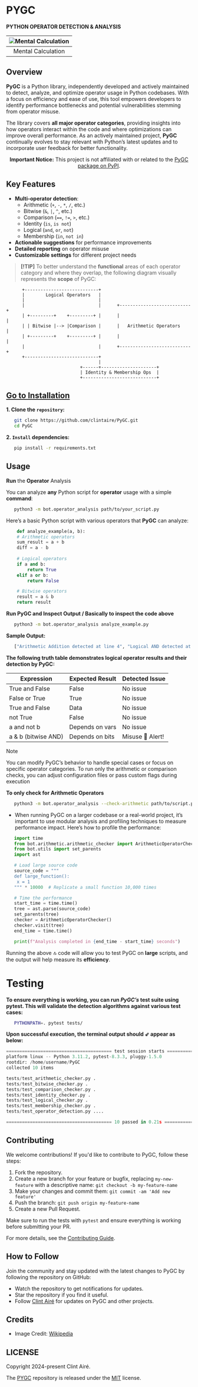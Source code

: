 # PYGC
**PYTHON OPERATOR DETECTION & ANALYSIS**

| ![Mental Calculation](https://upload.wikimedia.org/wikipedia/commons/thumb/9/9c/Mental_calculation_at_primary_school.jpg/320px-Mental_calculation_at_primary_school.jpg) |
|:--:|
| Mental Calculation |

## Overview
**PyGC** is a Python library, independently developed and actively maintained to detect, analyze, and optimize operator usage in Python codebases. With a focus on efficiency and ease of use, this tool empowers developers to identify performance bottlenecks and potential vulnerabilities stemming from operator misuse.

The library covers __all major operator categories__, providing insights into how operators interact within the code and where optimizations can improve overall performance. As an actively maintained project, __PyGC__ continually evolves to stay relevant with Python’s latest updates and to incorporate user feedback for better functionality.

<p align="center">
  <strong>Important Notice:</strong> This project is not affiliated with or related to the <a href="https://pypi.org/project/pygc/">PyGC package on PyPI</a>.
</p>

## Key Features
- **Multi-operator detection**:
  - Arithmetic (`+`, `-`, `*`, `/`, etc.)
  - Bitwise (`&`, `|`, `^`, etc.)
  - Comparison (`==`, `!=`, `>`, etc.)
  - Identity (`is`, `is not`)
  - Logical (`and`, `or`, `not`)
  - Membership (`in`, `not in`)
- **Actionable suggestions** for performance improvements
- **Detailed reporting** on operator misuse
- **Customizable settings** for different project needs

> **[!TIP]**
> To better understand the __functional__ areas of each operator category and where they overlap, the following  diagram visually represents the __scope__ of PyGC:

```plaintext
      +----------------------------+
      |        Logical Operators   |
      |                            |
      |                            |      +---------------------------+
      | +---------+    +---------+ |      |                           |
      | | Bitwise |--> |Comparison |      |   Arithmetic Operators    |
      | +---------+    +---------+ |      |                           |
      |                            |      +---------------------------+
      +----------------------------+  
                                   |
                            +------+---------------------+
                            | Identity & Membership Ops  |
                            +----------------------------+
```
## [Go to Installation](#installation)

**1. Clone the `repository`:**
```bash
   git clone https://github.com/clintaire/PyGC.git
   cd PyGC
```
**2. `Install` dependencies:**
```bash
   pip install -r requirements.txt
```

## Usage

__Run__ the __Operator__ Analysis

You can analyze __any__ Python script for __operator__ usage with a simple __command__:

```bash
   python3 -m bot.operator_analysis path/to/your_script.py
```
Here’s a basic Python script with various operators that __PyGC__ can analyze:

```python
    def analyze_example(a, b):
    # Arithmetic operators
    sum_result = a + b
    diff = a - b
    
    # Logical operators
    if a and b:
        return True
    elif a or b:
        return False

    # Bitwise operators
    result = a & b
    return result
```

**Run PyGC and Inspect Output / __Basically__ to inspect the code above**

```bash
   python3 -m bot.operator_analysis analyze_example.py
```
**Sample Output:**

```bash
   ["Arithmetic Addition detected at line 4", "Logical AND detected at line 7", "Bitwise AND detected at line 12"]
```
__The following truth table demonstrates logical operator results and their detection by PyGC:__

|       Expression        |       Expected Result            |     Detected Issue     |
| ----------------------- | -------------------------------- | ---------------------- |
|    True and False       |      False                       |    No issue            |
|    False or True        |      True                        |    No issue            |
|    True and False       |      Data                        |    No issue            |
|    not True             |      False                       |    No issue            |
|    a and not b          |      Depends on vars             |    No issue            |
|    a & b (bitwise AND)  |      Depends on bits             |   Misuse 🔴 Alert!     |


> [!NOTE]
> You can modify PyGC’s behavior to handle special cases or focus on specific operator categories. To run only the arithmetic or comparison checks, you can adjust configuration files or pass custom flags during execution

**To only check for Arithmetic Operators**

```bash
   python3 -m bot.operator_analysis --check-arithmetic path/to/script.py
```


- When running PyGC on a larger codebase or a real-world project, it’s important to use modular analysis and profiling techniques to measure performance impact. Here’s how to profile the performance:

```python
   import time
   from bot.arithmetic.arithmetic_checker import ArithmeticOperatorChecker
   from bot.utils import set_parents
   import ast

   # Load large source code
   source_code = """
   def large_function():
    x = 1
   """ * 10000  # Replicate a small function 10,000 times

   # Time the performance
   start_time = time.time()
   tree = ast.parse(source_code)
   set_parents(tree)
   checker = ArithmeticOperatorChecker()
   checker.visit(tree)
   end_time = time.time()

   print(f"Analysis completed in {end_time - start_time} seconds")
```
Running the above :top: code will allow you to test PyGC on __large__ scripts, and the output will help measure its __efficiency__.

# Testing

**To ensure everything is working, you can run _PyGC’s_ test suite using pytest. This will validate the detection algorithms against various test cases:**

```bash
   PYTHONPATH=. pytest tests/
```

**Upon successful execution, the terminal output should ⇙ appear as below:**

```python
======================================== test session starts ========================================
platform linux -- Python 3.11.2, pytest-8.3.3, pluggy-1.5.0
rootdir: /home/username/PyGC
collected 10 items                                                                                  

tests/test_arithmetic_checker.py .                                                            [ 10%]
tests/test_bitwise_checker.py .                                                               [ 20%]
tests/test_comparison_checker.py .                                                            [ 30%]
tests/test_identity_checker.py .                                                              [ 40%]
tests/test_logical_checker.py .                                                               [ 50%]
tests/test_membership_checker.py .                                                            [ 60%]
tests/test_operator_detection.py ....                                                         [100%]

======================================== 10 passed in 0.21s =========================================
```

## Contributing

We welcome contributions! If you'd like to contribute to PyGC, follow these steps:

1. Fork the repository.
2. Create a new branch for your feature or bugfix, replacing `my-new-feature` with a descriptive name: `git checkout -b my-feature-name`
3. Make your changes and commit them: `git commit -am 'Add new feature'`
4. Push the branch: `git push origin my-feature-name`
5. Create a new Pull Request.

Make sure to run the tests with `pytest` and ensure everything is working before submitting your PR.

For more details, see the [Contributing Guide](https://github.com/clintaire/PyGC/blob/PyGC/CONTRIBUTING.md).

## How to Follow

Join the community and stay updated with the latest changes to PyGC by following the repository on GitHub:

- Watch the repository to get notifications for updates.
- Star the repository if you find it useful.
- Follow [Clint Airé](https://github.com/clintaire) for updates on PyGC and other projects.

## Credits

- Image Credit: [Wikipedia](https://en.wikipedia.org/wiki/Arithmetic)

## LICENSE

Copyright 2024-present Clint Airé.

The [PYGC](https://github.com/clintaire/PyGC) repository is released under the [MIT](https://github.com/clintaire/PyGC/blob/main/LICENSE.md) license.